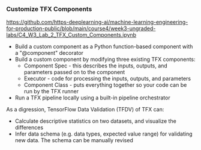 ### Customize TFX Components

https://github.com/https-deeplearning-ai/machine-learning-engineering-for-production-public/blob/main/course4/week3-ungraded-labs/C4_W3_Lab_2_TFX_Custom_Components.ipynb

- Build a custom component as a Python function-based component with a "@component" decorator
- Build a custom component by modifying three existing TFX components:
  - Component Spec - this describes the inputs, outputs, and parameters passed on to the component
  - Executor - code for processing the inputs, outputs, and parameters
  - Component Class - puts everything together so your code can be run by the TFX runner
- Run a TFX pipeline locally using a built-in pipeline orchestrator

As a digression, TensorFlow Data Validation (TFDV) of TFX can:
- Calculate descriptive statistics on two datasets, and visualize the differences
- Infer data schema (e.g. data types, expected value range) for validating new data. The schema can be manually revised

